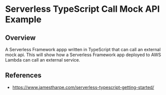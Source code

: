 # Serverless TypeScript Call Mock API Example

## Overview

A Serverless Framework appp written in TypeScript that can call an external mock api. This will show how a Serverless Framework app deployed to AWS Lambda can call an external service.


## References

* https://www.jamestharpe.com/serverless-typescript-getting-started/